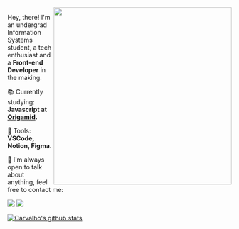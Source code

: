 <img src="https://user-images.githubusercontent.com/34722707/109333299-0c9f3d00-783e-11eb-9f16-c97a41796381.gif" min-width="400px" max-width="400px" width="400px" align="right">

<p align="left"> 
  Hey, there! I'm an undergrad Information Systems student, a tech enthusiast and a <strong>Front-end Developer</strong> in the making. 
</p>

<p align="left">
  📚 Currently studying: <strong>Javascript at <a href="https://www.origamid.com/">Origamid</a>.</strong>
</p>
<p align="left">
  💼 Tools: <strong>VSCode, Notion, Figma.</strong>
</p>
<p align="left">
  💌 I'm always open to talk about anything, feel free to contact me: 
</p>

<p align="left">
  <a href="https://www.linkedin.com/in/carvalhox" alt="LinkedIn">
  <img src="https://img.shields.io/badge/LinkedIn-0077B5?style=flat-square&logo=linkedin&logoColor=white" /></a>

  <a href="mailto:carvalhocodes@gmail.com" alt="Gmail">
  <img src="https://img.shields.io/badge/Gmail-D14836?style=flat-square&logo=gmail&logoColor=white"></a>
</p>  

[![Carvalho's github stats](https://github-readme-stats.vercel.app/api?username=laporeon&show_icons=true&line_height=27&count_private=true&theme=nord)](https://github.com/laporeon/github-readme-stats)

